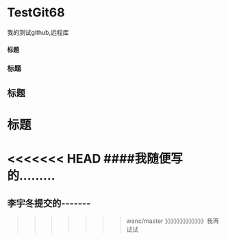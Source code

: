 # TestGit68
我的测试github,远程库
#### 标题
### 标题
## 标题
# 标题
<<<<<<< HEAD
####我随便写的.........
=======

## 李宇冬提交的-------
>>>>>>> wanc/master
》》》》》》》》》》》》》我再试试